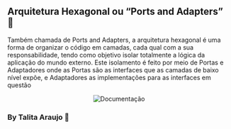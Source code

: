 ## Arquitetura Hexagonal ou “Ports and Adapters” :monocle_face:

Também chamada de Ports and Adapters, a arquitetura hexagonal é uma forma de organizar o código em camadas, cada qual com a sua responsabilidade, tendo como objetivo isolar totalmente a lógica da aplicação do mundo externo. Este isolamento é feito por meio de Portas e Adaptadores onde as Portas são as interfaces que as camadas de baixo nível expõe, e Adaptadores as implementações para as interfaces em questão

<p align="center">
    <img alt="Documentação" src="https://engsoftmoderna.info/artigos/figs/hex-ports-adapters.svg"/>
</p>

### By Talita Araujo :purple_heart:
